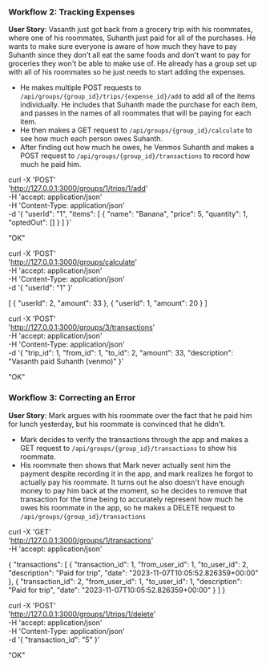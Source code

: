 ### Workflow 2: Tracking Expenses

**User Story**: Vasanth just got back from a grocery trip with his roommates, where one of his roommates, Suhanth just paid for all of the purchases. He wants to make sure everyone is aware of how much they have to pay Suhanth since they don't all eat the same foods and don't want to pay for groceries they won't be able to make use of. He already has a group set up with all of his roommates so he just needs to start adding the expenses.
- He makes multiple POST requests to `/api/groups/{group_id}/trips/{expense_id}/add` to add all of the items individually. He includes that Suhanth made the purchase for each item, and passes in the names of all roommates that will be paying for each item. 
- He then makes a GET request to `/api/groups/{group_id}/calculate` to see how much each person owes Suhanth.
- After finding out how much he owes, he Venmos Suhanth and makes a POST request to `/api/groups/{group_id}/transactions` to record how much he paid him.

curl -X 'POST' \
  'http://127.0.0.1:3000/groups/1/trips/1/add' \
  -H 'accept: application/json' \
  -H 'Content-Type: application/json' \
  -d '{
  "userId": "1",
  "items": [
    {
      "name": "Banana",
      "price": 5,
      "quantity": 1,
      "optedOut": []
    }
  ]
}'

"OK"

curl -X 'POST' \
  'http://127.0.0.1:3000/groups/calculate' \
  -H 'accept: application/json' \
  -H 'Content-Type: application/json' \
  -d '{
  "userId": "1"
}'

[
  {
    "userId": 2,
    "amount": 33
  },
  {
    "userId": 1,
    "amount": 20
  }
]

curl -X 'POST' \
  'http://127.0.0.1:3000/groups/3/transactions' \
  -H 'accept: application/json' \
  -H 'Content-Type: application/json' \
  -d '{
  "trip_id": 1,
  "from_id": 1,
  "to_id": 2,
  "amount": 33,
  "description": "Vasanth paid Suhanth (venmo)"
}'

"OK"

### Workflow 3: Correcting an Error
**User Story**: Mark argues with his roommate over the fact that he paid him for lunch yesterday, but his roommate is convinced that he didn't. 
- Mark decides to verify the transactions through the app and makes a GET request to `/api/groups/{group_id}/transactions` to show his roommate.
- His roommate then shows that Mark never actually sent him the payment despite recording it in the app, and mark realizes he forgot to actually pay his roommate. It turns out he also doesn't have enough money to pay him back at the moment, so he decides to remove that transaction for the time being to accurately represent how much he owes his roommate in the app, so he makes a DELETE request to `/api/groups/{group_id}/transactions`

curl -X 'GET' \
  'http://127.0.0.1:3000/groups/1/transactions' \
  -H 'accept: application/json'

{
  "transactions": [
    {
      "transaction_id": 1,
      "from_user_id": 1,
      "to_user_id": 2,
      "description": "Paid for trip",
      "date": "2023-11-07T10:05:52.826359+00:00"
    },
    {
      "transaction_id": 2,
      "from_user_id": 1,
      "to_user_id": 1,
      "description": "Paid for trip",
      "date": "2023-11-07T10:05:52.826359+00:00"
    }
  ]
}

curl -X 'POST' \
  'http://127.0.0.1:3000/groups/1/trips/1/delete' \
  -H 'accept: application/json' \
  -H 'Content-Type: application/json' \
  -d '{
  "transaction_id": "5"
}'

"OK"